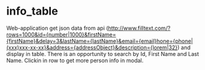 # info_table
Web-application get json data from api (http://www.filltext.com/?rows=1000&id={number|1000}&firstName={firstName}&delay=3&lastName={lastName}&email={email}hone={phone|(xxx)xxx-xx-xx}&address={addressObject}&description={lorem|32}) and display in table.
There is an opportunity to search by Id, First Name and Last Name.
Clickin in row to get more person info in modal.
